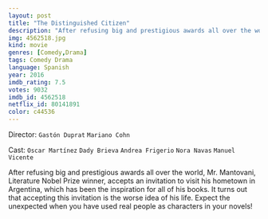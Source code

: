 ```yaml
---
layout: post
title: "The Distinguished Citizen"
description: "After refusing big and prestigious awards all over the world, Mr. Mantovani, Literature Nobel Prize winner, accepts an invitation to visit his hometown in Argentina, which has been the inspiration for all of his books. It turns out that accepting this invitation is the worse idea of his life. Expect the unexpected when you have used real people as characters in your novels!.."
img: 4562518.jpg
kind: movie
genres: [Comedy,Drama]
tags: Comedy Drama 
language: Spanish
year: 2016
imdb_rating: 7.5
votes: 9032
imdb_id: 4562518
netflix_id: 80141891
color: c44536
---
```

Director: `Gastón Duprat` `Mariano Cohn`  

Cast: `Oscar Martínez` `Dady Brieva` `Andrea Frigerio` `Nora Navas` `Manuel Vicente` 

After refusing big and prestigious awards all over the world, Mr. Mantovani, Literature Nobel Prize winner, accepts an invitation to visit his hometown in Argentina, which has been the inspiration for all of his books. It turns out that accepting this invitation is the worse idea of his life. Expect the unexpected when you have used real people as characters in your novels!